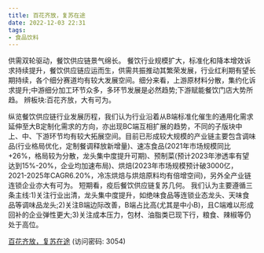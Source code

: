 ```yaml
---
title: 百花齐放，复苏在途
date: 2022-12-03 22:31
tags:
- 食品饮料
---
```

供需双轮驱动，餐饮供应链景气绵长。
餐饮行业规模扩大，标准化和降本增效诉求持续提升，餐饮供应链应运而生，供需共振推动其繁荣发展，行业红利期有望长期持续，各个细分赛道均有较大发展空间。细分来看，上游原材料分散，集约化诉求提升;中游细分加工环节众多，多环节发展是必然趋势;下游赋能餐饮门店大势所趋。
辨板块:百花齐放，大有可为。
<!-- more -->
纵览餐饮供应链行业发展历程，我们认为行业沿着从B端标准化催生的通用化需求延伸至大B定制化需求的方向，亦出现BC端互相扩展的趋势，不同的子版块中上、中、下游环节均有较大拓展空间。目前已形成较大规模的产业链主要包含调味品(行业格局优化，定制餐调释放新增量)、速冻食品(2021年市场规模同比+26%，格局较为分散，龙头集中度提升可期)、预制菜(预计2023年渗透率有望达到15%-20%，企业均加速布局)、烘焙(2023年市场规模预计破3000亿，2021-2025年CAGR6.20%，冷冻烘焙与烘焙原料均有倍增空间)，另外全产业链连锁企业亦大有可为。
短期看，疫后餐饮供应链复苏几何。
我们认为主要遵循三条主线:1)关注行业出清，龙头集中度提升，如绝味食品等连锁业态龙头、天味食品等调味品龙头;2)关注B端边际改善，B端占比高(尤其是中小B)，且C端难以形成回补的企业弹性更大;3)关注成本压力，包材、油脂类已现下行，粮食、辣椒等仍处于高位。

[百花齐放，复苏在途](https://url12.ctfile.com/f/3948612-739736057-9811e7?p=3054)
(访问密码: 3054)

